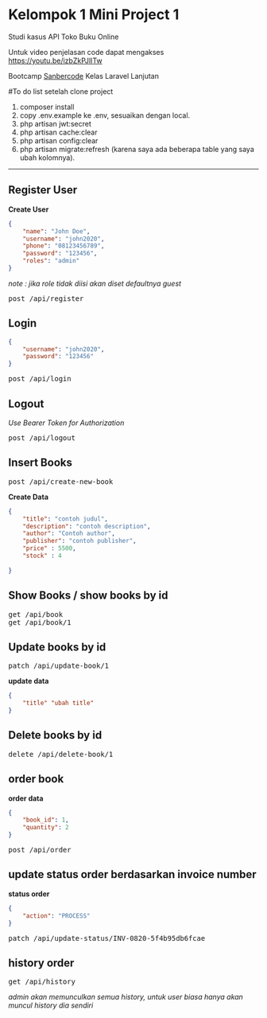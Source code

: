 # Kelompok 1 Mini Project 1  
Studi kasus API Toko Buku Online  

Untuk video penjelasan code dapat mengakses https://youtu.be/izbZkPJlITw

Bootcamp [Sanbercode](http://sanbercode.com/) Kelas Laravel Lanjutan

#To do list setelah clone project
1. composer install
2. copy .env.example ke .env, sesuaikan dengan local.
3. php artisan jwt:secret
4. php artisan cache:clear
5. php artisan config:clear
6. php artisan migrate:refresh (karena saya ada beberapa table yang saya ubah kolomnya).

---
## Register User

**Create User**
```json
{
    "name": "John Doe",
    "username": "john2020",
    "phone": "08123456789",
    "password": "123456",
    "roles": "admin"
}

```
_note : jika role tidak diisi akan diset defaultnya guest_  
<pre>
post /api/register
</pre>

## Login
```json
{
    "username": "john2020",
    "password": "123456"
}

```
<pre>
post /api/login
</pre>

## Logout
_Use Bearer Token for Authorization_  
<pre>
post /api/logout
</pre>  

## Insert Books
<pre>
post /api/create-new-book
</pre>

**Create Data**
```json
{
    "title": "contoh judul",
    "description": "contoh description",
    "author": "Contoh author",
    "publisher": "contoh publisher",
    "price" : 5500,
    "stock" : 4
    
}
```
## Show Books / show books by id
<pre>
get /api/book
get /api/book/1
</pre>

## Update books by id
<pre>
patch /api/update-book/1
</pre>

**update data**
```json
{
    "title" "ubah title"
}
```

## Delete books by id
<pre>
delete /api/delete-book/1
</pre>

## order book

**order data**  
```json
{
    "book_id": 1,
    "quantity": 2
}
```

<pre>
post /api/order
</pre>

## update status order berdasarkan invoice number

**status order**  
```json
{
    "action": "PROCESS"
}
```

<pre>
patch /api/update-status/INV-0820-5f4b95db6fcae
</pre>

## history order
<pre>
get /api/history
</pre>  
_admin akan memunculkan semua history, untuk user biasa hanya akan muncul history dia sendiri_  
